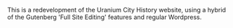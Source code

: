 This is a redevelopment of the Uranium City History website, using a hybrid of the Gutenberg 'Full Site Editing' features and regular Wordpress. 